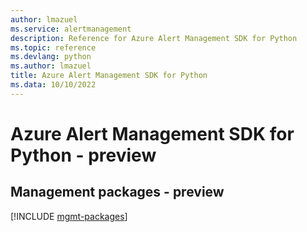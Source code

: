 ```yaml
---
author: lmazuel
ms.service: alertmanagement
description: Reference for Azure Alert Management SDK for Python
ms.topic: reference
ms.devlang: python
ms.author: lmazuel
title: Azure Alert Management SDK for Python
ms.data: 10/10/2022
---
```

# Azure Alert Management SDK for Python - preview

## Management packages - preview
[!INCLUDE [mgmt-packages](alert-management-mgmt-index.md)]
